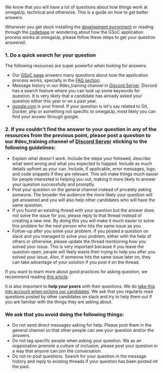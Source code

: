 We know that you will have a lot of questions about how things work at omegaUp, technical and otherwise.
This is a guide on how to get better answers.

Whenever you get stuck installing the [development evironment](/docs/Development-Environment-Setup-Process.md) or reading through the [codebase](https://github.com/omegaup/omegaup) or wondering about how the GSoC application process works at omegaUp, please follow these steps to get your question answered:

### 1. Do a quick search for your question
The following resources are super powerful when looking for answers:
* Our [GSoC page](/docs/Google-Summer-of-Code-2019-Ideas-List.md) answers many questions about how the application process works, specially in the [FAQ section](/docs/Google-Summer-of-Code-2019-Ideas-List#frequently-asked-questions.md).
* Message history in our #dev_training channel in [Discord Server](https://discord.com/invite/K3JFd9d3wk). Discord has a search feature where you can look up some keywords for question. It is very likely that a candidate has already asked your question either this year or on a past year.
* [google.com](https://www.google.com/) is your friend. If your question is let's say related to Git, Docker, php or something not specific to omegaUp, most likely you can find your answer through google.

### 2. If you couldn't find the answer to your question in any of the resources from the previous point, please post a question to our #dev_training channel of [Discord Server](https://discord.com/invite/K3JFd9d3wk) sticking to the following guidelines:
* Explain what doesn't work. Include the steps your followed, describe what went wrong and what you expected to happed.  Include as much details upfront as your can. Include, if applicable, error messages, logs, and code snippets if they are relevant. This will make things much easier for people interested in helping you out, making it more likely to answer your question successfully and promptly.
* Post your question on the general channel instead of privately asking someone. The broader the audience the more likely your question will get answered and you will also help other candidates who will have the same question.
* If you found an existing thread with your question but the answer does not solve the issue for you, please reply to that thread instead of creating a new one. By doing this you will make it much easier to solve this problem for the next person who hits the same issue as you.
* Follow-up after you solve your problem. If you posted a question on slack and you managed to solve your problem, either with the help of others or otherwise, please update the thread mentioning how you solved your issue. This is very important because if you leave the question open, people will likely waste their trying to help you after you solved your issue. Also, if someone hits the same issue later on, they can take advantage of your solution if you post it on the thread.

If you want to learn more about good practices for asking question, we recommend reading [this article](https://www.mikeash.com/getting_answers.html).

It is also important to **help your peers** with their questions. We do [take this into account when picking our candidates](/docs/Google-Summer-of-Code-2019-Ideas-List#frequently-asked-questions.md). We ask that you regularly read questions posted by other candidates on slack and try to help them out if you are familiar with the things they are asking about.
 
### We ask that you avoid doing the following things:
* Do not send direct messages asking for help. Please post them in the general channel so that other people can see your question and/or the answers.
* Do not tag specific people when asking your question. We as an organization promote a culture of inclusion, please post your question in a way that anyone can join the conversation.
* Do not re-post questions. Search for your question in the message history and reply to existing threads if your question has been posted int the past.

